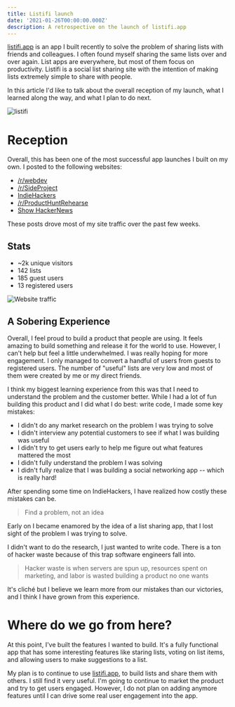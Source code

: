 ```yaml
---
title: Listifi launch
date: '2021-01-26T00:00:00.000Z'
description: A retrospective on the launch of listifi.app
---
```


[listifi.app](https://listifi.app) is an app I built recently to solve the
problem of sharing lists with friends and colleagues. I often found myself
sharing the same lists over and over again. List apps are everywhere, but most
of them focus on productivity. Listifi is a social list sharing site with the
intention of making lists extremely simple to share with people.

In this article I'd like to talk about the overall reception of my launch, what
I learned along the way, and what I plan to do next.

![listifi](/listifi.png)

# Reception

Overall, this has been one of the most successful app launches I built on my
own. I posted to the following websites:

- [/r/webdev](https://www.reddit.com/r/webdev/comments/koyjdx/listifi_sharable_lists/)
- [/r/SideProject](https://www.reddit.com/r/SideProject/comments/kn59t2/listifi_sharable_lists/)
- [IndieHackers](https://indiehackers.com)
- [/r/ProductHuntRehearse](https://www.reddit.com/r/producthuntrehearse/comments/koh6mb/listifi_sharable_lists_request_for_feedback/)
- [Show HackerNews](https://news.ycombinator.com/item?id=25903908)

These posts drove most of my site traffic over the past few weeks.

## Stats

- ~2k unique visitors
- 142 lists
- 185 guest users
- 13 registered users

![Website traffic](/listifi_traffic.png)

## A Sobering Experience

Overall, I feel proud to build a product that people are using. It feels amazing
to build something and release it for the world to use. However, I can't help
but feel a little underwhelmed. I was really hoping for more engagement. I only
managed to convert a handful of users from guests to registered users. The
number of "useful" lists are very low and most of them were created by me or my
direct friends.

I think my biggest learning experience from this was that I need to understand
the problem and the customer better. While I had a lot of fun building this
product and I did what I do best: write code, I made some key mistakes:

- I didn't do any market research on the problem I was trying to solve
- I didn't interview any potential customers to see if what I was building was
  useful
- I didn't try to get users early to help me figure out what features mattered
  the most
- I didn't fully understand the problem I was solving
- I didn't fully realize that I was building a social networking app -- which is
  really hard!

After spending some time on IndieHackers, I have realized how costly these
mistakes can be.

> Find a problem, not an idea

Early on I became enamored by the idea of a list sharing app, that I lost sight
of the problem I was trying to solve.

I didn't want to do the research, I just wanted to write code. There is a ton of
hacker waste because of this trap software engineers fall into.

> Hacker waste is when servers are spun up, resources spent on marketing, and
> labor is wasted building a product no one wants

It's cliché but I believe we learn more from our mistakes than our victories,
and I think I have grown from this experience.

# Where do we go from here?

At this point, I've built the features I wanted to build. It's a fully
functional app that has some interesting features like staring lists, voting on
list items, and allowing users to make suggestions to a list.

My plan is to continue to use [listifi.app](https://listifi.app), to build lists
and share them with others. I still find it very useful. I'm going to continue
to market the product and try to get users engaged. However, I do not plan on
adding anymore features until I can drive some real user engagement into the
app.
